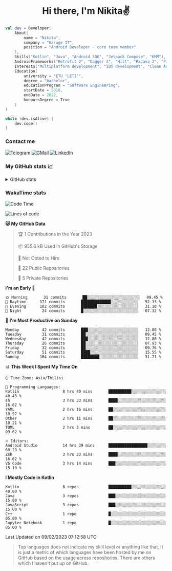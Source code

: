 <h1 align="center">
Hi there, I'm Nikita✌️
</h1>

```kotlin
val dev = Developer(
    About(
        name = "Nikita",
        company = "Garage IT",
        position = "Android Developer - core team member"
    ),
    Skills("Kotlin", "Java", "Android SDK", "Jetpack Compose", "KMM"),
    AndroidFrameworks("Retrofit 2", "Dagger 2", "Hilt", "RxJava 2", "Picasso", "Kotlin Coroutines"),
    Interests("Multiplatform development", "iOS development", "Clean Architecture"),
    Education(
        university = "ETU 'LETI'",
        degree = "bachelor",
        educationProgram = "Software Engineering",
        startDate = 2018,
        endDate = 2022,
        honoursDegree = True
    )
)

while (dev.isAlive) {
    dev.code()
}
```

### Contact me

[![Telegram](https://img.shields.io/badge/Telegram-white?style=for-the-badge&logo=telegram&logoColor=29e9ea)](https://t.me/po4yka)
[![GMail](https://img.shields.io/badge/Gmail-white?style=for-the-badge&logo=gmail&logoColor=d14836)](mailto:pochaev.nik@gmail.com)
[![LinkedIn](https://img.shields.io/badge/linkedin%20-white.svg?&style=for-the-badge&logo=linkedin&logoColor=%230077B5)](https://www.linkedin.com/in/nikita-pochaev-415b5a1a1)

### My GitHub stats 📈

<details>
  <summary>GitHub stats</summary>
  <p align="center">
    <img src="https://github-readme-stats.vercel.app/api?username=po4yka&show_icons=true&theme=dark" />
  </p>
</details>

### WakaTime stats

<!--START_SECTION:waka-->
![Code Time](http://img.shields.io/badge/Code%20Time-3%2C599%20hrs%2026%20mins-blue)

![Lines of code](https://img.shields.io/badge/From%20Hello%20World%20I%27ve%20Written-179%20Thousand%20lines%20of%20code-blue)

**🐱 My GitHub Data** 

> 🏆 1 Contributions in the Year 2023
 > 
> 📦 955.6 kB Used in GitHub's Storage 
 > 
> 🚫 Not Opted to Hire
 > 
> 📜 22 Public Repositories 
 > 
> 🔑 5 Private Repositories  
 > 
**I'm an Early 🐤** 

```text
🌞 Morning       31 commits       ██░░░░░░░░░░░░░░░░░░░░░░░   09.45 % 
🌆 Daytime      171 commits       █████████████░░░░░░░░░░░░   52.13 % 
🌃 Evening      102 commits       ███████░░░░░░░░░░░░░░░░░░   31.10 % 
🌙 Night         24 commits       █░░░░░░░░░░░░░░░░░░░░░░░░   07.32 % 

```
📅 **I'm Most Productive on Sunday** 

```text
Monday          42 commits       ███░░░░░░░░░░░░░░░░░░░░░░   12.80 % 
Tuesday         31 commits       ██░░░░░░░░░░░░░░░░░░░░░░░   09.45 % 
Wednesday       42 commits       ███░░░░░░░░░░░░░░░░░░░░░░   12.80 % 
Thursday        26 commits       ██░░░░░░░░░░░░░░░░░░░░░░░   07.93 % 
Friday          32 commits       ██░░░░░░░░░░░░░░░░░░░░░░░   09.76 % 
Saturday        51 commits       ████░░░░░░░░░░░░░░░░░░░░░   15.55 % 
Sunday         104 commits       ████████░░░░░░░░░░░░░░░░░   31.71 % 

```


📊 **This Week I Spent My Time On** 

```text
⌚︎ Time Zone: Asia/Tbilisi

💬 Programming Languages: 
Kotlin                   8 hrs 40 mins       ██████████░░░░░░░░░░░░░░░   40.43 % 
sh                       3 hrs 33 mins       ████░░░░░░░░░░░░░░░░░░░░░   16.62 % 
YAML                     2 hrs 16 mins       ██░░░░░░░░░░░░░░░░░░░░░░░   10.57 % 
Other                    2 hrs 11 mins       ██░░░░░░░░░░░░░░░░░░░░░░░   10.21 % 
TOML                     2 hrs 3 mins        ██░░░░░░░░░░░░░░░░░░░░░░░   09.62 % 

🔥 Editors: 
Android Studio           14 hrs 39 mins      █████████████████░░░░░░░░   68.28 % 
Zsh                      3 hrs 33 mins       ████░░░░░░░░░░░░░░░░░░░░░   16.62 % 
VS Code                  3 hrs 14 mins       ███░░░░░░░░░░░░░░░░░░░░░░   15.10 % 

```

**I Mostly Code in Kotlin** 

```text
Kotlin                   8 repos             ██████████░░░░░░░░░░░░░░░   40.00 % 
Java                     3 repos             ███░░░░░░░░░░░░░░░░░░░░░░   15.00 % 
JavaScript               3 repos             ███░░░░░░░░░░░░░░░░░░░░░░   15.00 % 
C++                      1 repo              █░░░░░░░░░░░░░░░░░░░░░░░░   05.00 % 
Jupyter Notebook         1 repo              █░░░░░░░░░░░░░░░░░░░░░░░░   05.00 % 

```



 Last Updated on 09/02/2023 07:12:58 UTC
<!--END_SECTION:waka-->

> Top languages does not indicate my skill level or anything like that. It is just a metric of which languages have been hosted by me on GitHub based on the usage across repositories. There are others which I haven't put up on GitHub.
